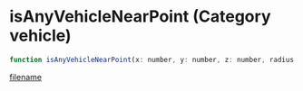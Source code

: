 # isAnyVehicleNearPoint (Category vehicle)

```js
function isAnyVehicleNearPoint(x: number, y: number, z: number, radius: number): boolean
```

[filename](isAnyVehicleNearPoint_m.md ':include')